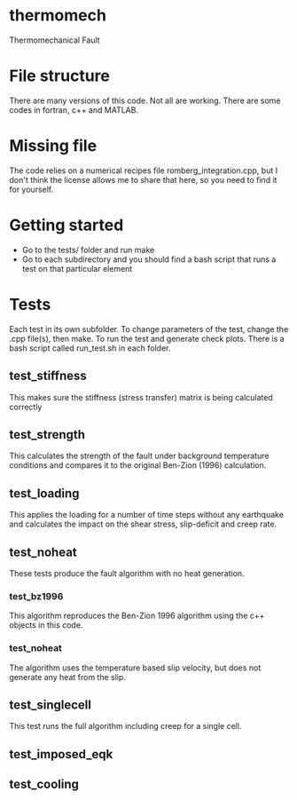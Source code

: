 # thermomech
Thermomechanical Fault

# File structure
There are many versions of this code. Not all are working. There are some codes
in fortran, c++ and MATLAB.

# Missing file
The code relies on a numerical recipes file romberg_integration.cpp, but I
don't think the license allows me to share that here, so you need to find it
for yourself.

# Getting started
 - Go to the tests/ folder and run make
 - Go to each subdirectory and you should find a bash script that runs a test
   on that particular element

# Tests
Each test in its own subfolder. To change parameters of the test, change the
.cpp file(s), then make. To run the test and generate check plots. There is a
bash script called run_test.sh in each folder.

## test_stiffness
This makes sure the stiffness (stress transfer) matrix is being calculated correctly

## test_strength
This calculates the strength of the fault under background temperature
conditions and compares it to the original Ben-Zion (1996) calculation.

## test_loading
This applies the loading for a number of time steps without any earthquake and
calculates the impact on the shear stress, slip-deficit and creep rate.

## test_noheat

These tests produce the fault algorithm with no heat generation.

### test_bz1996
This algorithm reproduces the Ben-Zion 1996 algorithm using the c++ objects in
this code.

### test_noheat
The algorithm uses the temperature based slip velocity, but does not generate
any heat from the slip.


## test_singlecell
This test runs the full algorithm including creep for a single cell.

## test_imposed_eqk

## test_cooling
